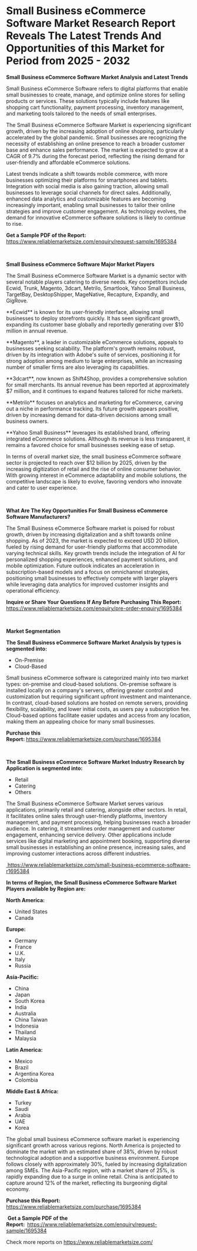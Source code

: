 <p><h1>Small Business eCommerce Software Market Research Report Reveals The Latest Trends And Opportunities of this Market for Period from 2025 - 2032</h1></p><p><strong>Small Business eCommerce Software Market Analysis and Latest Trends</strong></p>
<p><p>Small Business eCommerce Software refers to digital platforms that enable small businesses to create, manage, and optimize online stores for selling products or services. These solutions typically include features like shopping cart functionality, payment processing, inventory management, and marketing tools tailored to the needs of small enterprises.</p><p>The Small Business eCommerce Software Market is experiencing significant growth, driven by the increasing adoption of online shopping, particularly accelerated by the global pandemic. Small businesses are recognizing the necessity of establishing an online presence to reach a broader customer base and enhance sales performance. The market is expected to grow at a CAGR of 9.7% during the forecast period, reflecting the rising demand for user-friendly and affordable eCommerce solutions.</p><p>Latest trends indicate a shift towards mobile commerce, with more businesses optimizing their platforms for smartphones and tablets. Integration with social media is also gaining traction, allowing small businesses to leverage social channels for direct sales. Additionally, enhanced data analytics and customizable features are becoming increasingly important, enabling small businesses to tailor their online strategies and improve customer engagement. As technology evolves, the demand for innovative eCommerce software solutions is likely to continue to rise.</p></p>
<p><strong>Get a Sample PDF of the Report:&nbsp;</strong> <a href="https://www.reliablemarketsize.com/enquiry/request-sample/1695384?utm_campaign=3199&utm_medium=2&utm_source=Github&utm_content=ia&utm_term=27032025&utm_id=small-business-ecommerce-software">https://www.reliablemarketsize.com/enquiry/request-sample/1695384</a></p>
<p>&nbsp;</p>
<p><strong>Small Business eCommerce Software Major Market Players</strong></p>
<p><p>The Small Business eCommerce Software Market is a dynamic sector with several notable players catering to diverse needs. Key competitors include Ecwid, Trunk, Magento, 3dcart, Metrilo, Smartlook, Yahoo Small Business, TargetBay, DesktopShipper, MageNative, Recapture, Expandly, and GigRove.</p><p>**Ecwid** is known for its user-friendly interface, allowing small businesses to deploy storefronts quickly. It has seen significant growth, expanding its customer base globally and reportedly generating over $10 million in annual revenue.</p><p>**Magento**, a leader in customizable eCommerce solutions, appeals to businesses seeking scalability. The platform's growth remains robust, driven by its integration with Adobe's suite of services, positioning it for strong adoption among medium to large enterprises, while an increasing number of smaller firms are also leveraging its capabilities.</p><p>**3dcart**, now known as Shift4Shop, provides a comprehensive solution for small merchants. Its annual revenue has been reported at approximately $7 million, and it continues to expand features tailored for niche markets.</p><p>**Metrilo** focuses on analytics and marketing for eCommerce, carving out a niche in performance tracking. Its future growth appears positive, driven by increasing demand for data-driven decisions among small business owners.</p><p>**Yahoo Small Business** leverages its established brand, offering integrated eCommerce solutions. Although its revenue is less transparent, it remains a favored choice for small businesses seeking ease of setup.</p><p>In terms of overall market size, the small business eCommerce software sector is projected to reach over $12 billion by 2025, driven by the increasing digitization of retail and the rise of online consumer behavior. With growing interest in eCommerce adaptability and mobile solutions, the competitive landscape is likely to evolve, favoring vendors who innovate and cater to user experience.</p></p>
<p>&nbsp;</p>
<p><strong>What Are The Key Opportunities For Small Business eCommerce Software Manufacturers?</strong></p>
<p><p>The Small Business eCommerce Software market is poised for robust growth, driven by increasing digitalization and a shift towards online shopping. As of 2023, the market is expected to exceed USD 20 billion, fueled by rising demand for user-friendly platforms that accommodate varying technical skills. Key growth trends include the integration of AI for personalized shopping experiences, enhanced payment solutions, and mobile optimization. Future outlook indicates an acceleration in subscription-based models and a focus on omnichannel strategies, positioning small businesses to effectively compete with larger players while leveraging data analytics for improved customer insights and operational efficiency.</p></p>
<p><strong>Inquire or Share Your Questions If Any Before Purchasing This Report:</strong> <a href="https://www.reliablemarketsize.com/enquiry/pre-order-enquiry/1695384?utm_campaign=3199&utm_medium=2&utm_source=Github&utm_content=ia&utm_term=27032025&utm_id=small-business-ecommerce-software">https://www.reliablemarketsize.com/enquiry/pre-order-enquiry/1695384</a></p>
<p>&nbsp;</p>
<p><strong>Market Segmentation</strong></p>
<p><strong>The Small Business eCommerce Software Market Analysis by types is segmented into:</strong></p>
<p><ul><li>On-Premise</li><li>Cloud-Based</li></ul></p>
<p><p>Small business eCommerce software is categorized mainly into two market types: on-premise and cloud-based solutions. On-premise software is installed locally on a company's servers, offering greater control and customization but requiring significant upfront investment and maintenance. In contrast, cloud-based solutions are hosted on remote servers, providing flexibility, scalability, and lower initial costs, as users pay a subscription fee. Cloud-based options facilitate easier updates and access from any location, making them an appealing choice for many small businesses.</p></p>
<p><strong>Purchase this Report:&nbsp;</strong><a href="https://www.reliablemarketsize.com/purchase/1695384?utm_campaign=3199&utm_medium=2&utm_source=Github&utm_content=ia&utm_term=27032025&utm_id=small-business-ecommerce-software">https://www.reliablemarketsize.com/purchase/1695384</a></p>
<p>&nbsp;</p>
<p><strong>The Small Business eCommerce Software Market Industry Research by Application is segmented into:</strong></p>
<p><ul><li>Retail</li><li>Catering</li><li>Others</li></ul></p>
<p><p>The Small Business eCommerce Software Market serves various applications, primarily retail and catering, alongside other sectors. In retail, it facilitates online sales through user-friendly platforms, inventory management, and payment processing, helping businesses reach a broader audience. In catering, it streamlines order management and customer engagement, enhancing service delivery. Other applications include services like digital marketing and appointment booking, supporting diverse small businesses in establishing an online presence, increasing sales, and improving customer interactions across different industries.</p></p>
<p><a href="https://www.reliablemarketsize.com/small-business-ecommerce-software-r1695384?utm_campaign=3199&utm_medium=2&utm_source=Github&utm_content=ia&utm_term=27032025&utm_id=small-business-ecommerce-software">&nbsp;https://www.reliablemarketsize.com/small-business-ecommerce-software-r1695384</a></p>
<p><strong>In terms of Region, the Small Business eCommerce Software Market Players available by Region are:</strong></p>
<p>
    <p> <strong> North America: </strong>
        <ul>
            <li>United States</li>
            <li>Canada</li>
        </ul>
        </p> 
    <p> <strong> Europe: </strong>
        <ul>
            <li>Germany</li>
            <li>France</li>
            <li>U.K.</li>
            <li>Italy</li>
            <li>Russia</li>
        </ul>
        </p> 
    <p> <strong> Asia-Pacific: </strong>
        <ul>
            <li>China</li>
            <li>Japan</li>
            <li>South Korea</li>
            <li>India</li>
            <li>Australia</li>
            <li>China Taiwan</li>
            <li>Indonesia</li>
            <li>Thailand</li>
            <li>Malaysia</li>
        </ul>
        </p> 
    <p> <strong> Latin America: </strong>
        <ul>
            <li>Mexico</li>
            <li>Brazil</li>
            <li>Argentina Korea</li>
            <li>Colombia</li>
        </ul>
        </p> 
    <p> <strong> Middle East & Africa: </strong>
        <ul>
            <li>Turkey</li>
            <li>Saudi</li>
            <li>Arabia</li>
            <li>UAE</li>
            <li>Korea</li>
        </ul>
    </p>
    </p>
<p><p>The global small business eCommerce software market is experiencing significant growth across various regions. North America is projected to dominate the market with an estimated share of 38%, driven by robust technological adoption and a supportive business environment. Europe follows closely with approximately 30%, fueled by increasing digitalization among SMEs. The Asia-Pacific region, with a market share of 25%, is rapidly expanding due to a surge in online retail. China is anticipated to capture around 12% of the market, reflecting its burgeoning digital economy.</p></p>
<p><strong>Purchase this Report: </strong><a href="https://www.reliablemarketsize.com/purchase/1695384?utm_campaign=3199&utm_medium=2&utm_source=Github&utm_content=ia&utm_term=27032025&utm_id=small-business-ecommerce-software">https://www.reliablemarketsize.com/purchase/1695384</a></p>
<p>&nbsp;<strong>Get a Sample PDF of the Report:&nbsp;&nbsp;</strong><a href="https://www.reliablemarketsize.com/enquiry/request-sample/1695384?utm_campaign=3199&utm_medium=2&utm_source=Github&utm_content=ia&utm_term=27032025&utm_id=small-business-ecommerce-software">https://www.reliablemarketsize.com/enquiry/request-sample/1695384</a></p>
<p><strong></strong></p>
<p>Check more reports on <a href="https://www.reliablemarketsize.com/?utm_campaign=3199&utm_medium=2&utm_source=Github&utm_content=ia&utm_term=27032025&utm_id=small-business-ecommerce-software">https://www.reliablemarketsize.com/</a></p>